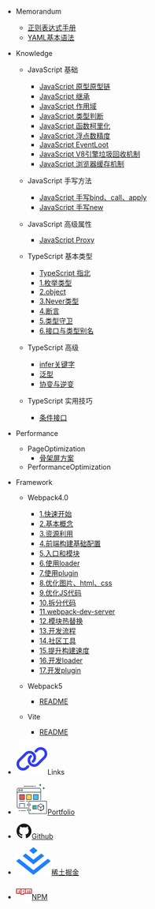 - Memorandum

  - [正则表达式手册](/post/memorandum/正则表达式手册.md)
  - [YAML基本语法](/post/memorandum/YAML基本语法.md)

- Knowledge

  - JavaScript 基础
    - [JavaScript 原型原型链](/post/knowledge/JavaScript基础/JavaScript原型原型链.md)
    - [JavaScript 继承](/post/knowledge/JavaScript基础/JavaScript继承.md)
    - [JavaScript 作用域](/post/knowledge/JavaScript基础/JavaScript作用域.md)
    - [JavaScript 类型判断](/post/knowledge/JavaScript基础/JavaScript类型判断.md)
    - [JavaScript 函数柯里化](/post/knowledge/JavaScript基础/JavaScript函数柯里化.md)
    - [JavaScript 浮点数精度](/post/knowledge/JavaScript基础/JavaScript浮点数精度.md)
    - [JavaScript EventLoot](/post/knowledge/JavaScript基础/JavaScriptEventLoop.md)
    - [JavaScript V8引擎垃圾回收机制](/post/knowledge/JavaScript基础/JavaScriptV8引擎垃圾回收.md)
    - [JavaScript 浏览器缓存机制](/post/knowledge/JavaScript基础/JavaScript缓存机制/artical.md)

  - JavaScript 手写方法
    - [JavaScript 手写bind、call、apply](/post/knowledge/JavaScript手写方法/JavaScript手写bind_call_apply.md)
    - [JavaScript 手写new](/post/knowledge/JavaScript手写方法/JavaScript手写new.md)

  - JavaScript 高级属性
    - [JavaScript Proxy](/post/knowledge/JavaScript属性/Proxy.md)

  <!-- - Css 基础 -->

  - TypeScript 基本类型
    - [TypeScript 指北](/post/knowledge/TypeScript基础/README.md)
    - [1.枚举类型](/post/knowledge/TypeScript基础/1_枚举类型.md)
    - [2.object](/post/knowledge/TypeScript基础/2_object.md)
    - [3.Never类型](/post/knowledge/TypeScript基础/3_Never类型.md)
    - [4.断言](/post/knowledge/TypeScript基础/4_断言.md)
    - [5.类型守卫](/post/knowledge/TypeScript基础/5_类型守卫.md)
    - [6.接口与类型别名](/post/knowledge/TypeScript基础/6_接口与类型别名.md)

  - TypeScript 高级
    - [infer关键字](/post/knowledge/TypeScript高级/20210816_infer关键字.md)
    - [泛型](/post/knowledge/TypeScript高级/20210901_泛型.md)
    - [协变与逆变](/post/knowledge/TypeScript高级/20220816_协变逆变.md)

  - TypeScript 实用技巧
    - [条件接口](/post/knowledge/TypeScript实用技巧/20221230_条件接口.md)

<!-- - NodeJS -->

- Performance

  - PageOptimization
    - [骨架屏方案](/post/performance/骨架屏方案.md)
  - PerformanceOptimization

- Framework

  <!-- - React -->

  - Webpack4.0
    - [1.快速开始](/post/framework/Webpack/Webpack4.0/1.快速开始.md)
    - [2.基本概念](/post/framework/Webpack/Webpack4.0/2.基本概念.md)
    - [3.资源利用](/post/framework/Webpack/Webpack4.0/1.资源利用.md)
    - [4.前端构建基础配置](/post/framework/Webpack/Webpack4.0/4.前端构建基础配置.md)
    - [5.入口和模块](/post/framework/Webpack/Webpack4.0/5.入口和模块.md)
    - [6.使用loader](/post/framework/Webpack/Webpack4.0/6.使用loader.md)
    - [7.使用plugin](/post/framework/Webpack/Webpack4.0/7.使用plugin.md)
    - [8.优化图片、html、css](/post/framework/Webpack/Webpack4.0/8.优化图片&HTML&CSS.md)
    - [9.优化JS代码](/post/framework/Webpack/Webpack4.0/9.优化JS代码.md)
    - [10.拆分代码](/post/framework/Webpack/Webpack4.0/10.拆分代码.md)
    - [11.webpack-dev-server](/post/framework/Webpack/Webpack4.0/11.webpack-dev-server.md)
    - [12.模块热替换](/post/framework/Webpack/Webpack4.0/12.模块热替换.md)
    - [13.开发流程](/post/framework/Webpack/Webpack4.0/13.开发流程.md)
    - [14.社区工具](/post/framework/Webpack/Webpack4.0/14.社区工具.md)
    - [15.提升构建速度](/post/framework/Webpack/Webpack4.0/15.提升构建速度.md)
    - [16.开发loader](/post/framework/Webpack/Webpack4.0/16.开发loader.md)
    - [17.开发plugin](/post/framework/Webpack/Webpack4.0/17.开发plugin.md)

  - Webpack5
    - [README](/post/framework/Webpack/README.md)

  - Vite
    - [README](/post/framework/Vite/README.md)

<!-- - 数据结构 -->

<!-- - 算法 -->

- <p class="sidebar-link-title"><img src="/assets/img/link.svg"></img>Links</p>

- <a class="sidebar-link" target="_blank" href="https://portfolio.zhangjc.cn/"><img src="/assets/img/portfolio.svg"></img>Portfolio</a>
- <a class="sidebar-link" target="_blank" href="https://github.com/zhangjichengcc"><img src="/assets/img/github.svg"></img>Github</a>
- <a class="sidebar-link" target="_blank" href="https://juejin.cn/user/3491704659003998"><img src="/assets/img/juejin.svg"></img>稀土掘金</a>
- <a class="sidebar-link" target="_blank" href="https://www.npmjs.com/~zhangjicheng"><img src="/assets/img/npm.svg"></img>NPM</a>
